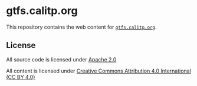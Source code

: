 # gtfs.calitp.org

This repository contains the web content for [`gtfs.calitp.org`](https://gtfs.calitp.org).

## License

All source code is licensed under [Apache 2.0](./LICENSE)

All content is licensed under [Creative Commons Attribution 4.0 International (CC BY 4.0)](https://creativecommons.org/licenses/by/4.0/)
